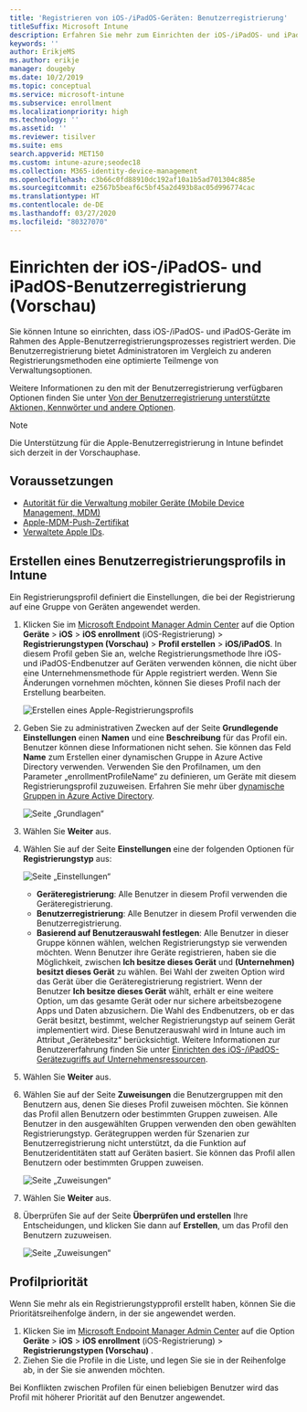 ```yaml
---
title: 'Registrieren von iOS-/iPadOS-Geräten: Benutzerregistrierung'
titleSuffix: Microsoft Intune
description: Erfahren Sie mehr zum Einrichten der iOS-/iPadOS- und iPadOS-Benutzerregistrierung.
keywords: ''
author: ErikjeMS
ms.author: erikje
manager: dougeby
ms.date: 10/2/2019
ms.topic: conceptual
ms.service: microsoft-intune
ms.subservice: enrollment
ms.localizationpriority: high
ms.technology: ''
ms.assetid: ''
ms.reviewer: tisilver
ms.suite: ems
search.appverid: MET150
ms.custom: intune-azure;seodec18
ms.collection: M365-identity-device-management
ms.openlocfilehash: c3b66c0fd88910dc192af10a1b5ad701304c885e
ms.sourcegitcommit: e2567b5beaf6c5bf45a2d493b8ac05d996774cac
ms.translationtype: HT
ms.contentlocale: de-DE
ms.lasthandoff: 03/27/2020
ms.locfileid: "80327070"
---
```

# <a name="set-up-iosipados-and-ipados-user-enrollment-preview"></a>Einrichten der iOS-/iPadOS- und iPadOS-Benutzerregistrierung (Vorschau)

Sie können Intune so einrichten, dass iOS-/iPadOS- und iPadOS-Geräte im Rahmen des Apple-Benutzerregistrierungsprozesses registriert werden. Die Benutzerregistrierung bietet Administratoren im Vergleich zu anderen Registrierungsmethoden eine optimierte Teilmenge von Verwaltungsoptionen.

Weitere Informationen zu den mit der Benutzerregistrierung verfügbaren Optionen finden Sie unter [Von der Benutzerregistrierung unterstützte Aktionen, Kennwörter und andere Optionen](ios-user-enrollment-supported-actions.md).

> [!NOTE]
> Die Unterstützung für die Apple-Benutzerregistrierung in Intune befindet sich derzeit in der Vorschauphase.

## <a name="prerequisites"></a>Voraussetzungen
- [Autorität für die Verwaltung mobiler Geräte (Mobile Device Management, MDM)](../fundamentals/mdm-authority-set.md)
- [Apple-MDM-Push-Zertifikat](apple-mdm-push-certificate-get.md)
- [Verwaltete Apple IDs](https://support.apple.com/guide/apple-business-manager/mdm1c9622977/web).

## <a name="create-a-user-enrollment-profile-in-intune"></a>Erstellen eines Benutzerregistrierungsprofils in Intune

Ein Registrierungsprofil definiert die Einstellungen, die bei der Registrierung auf eine Gruppe von Geräten angewendet werden. 

1. Klicken Sie im [Microsoft Endpoint Manager Admin Center](https://go.microsoft.com/fwlink/?linkid=2109431) auf die Option **Geräte** > **iOS** > **iOS enrollment** (iOS-Registrierung) > **Registrierungstypen (Vorschau)**  > **Profil erstellen** > **iOS/iPadOS**. In diesem Profil geben Sie an, welche Registrierungsmethode Ihre iOS- und iPadOS-Endbenutzer auf Geräten verwenden können, die nicht über eine Unternehmensmethode für Apple registriert werden. Wenn Sie Änderungen vornehmen möchten, können Sie dieses Profil nach der Erstellung bearbeiten.

    ![Erstellen eines Apple-Registrierungsprofils](./media/ios-user-enrollment/create-profile.png)

2. Geben Sie zu administrativen Zwecken auf der Seite **Grundlegende Einstellungen** einen **Namen** und eine **Beschreibung** für das Profil ein. Benutzer können diese Informationen nicht sehen. Sie können das Feld **Name** zum Erstellen einer dynamischen Gruppe in Azure Active Directory verwenden. Verwenden Sie den Profilnamen, um den Parameter „enrollmentProfileName“ zu definieren, um Geräte mit diesem Registrierungsprofil zuzuweisen. Erfahren Sie mehr über [dynamische Gruppen in Azure Active Directory](https://docs.microsoft.com/azure/active-directory/active-directory-groups-dynamic-membership-azure-portal#rules-for-devices).

    ![Seite „Grundlagen“](./media/ios-user-enrollment/basics-page.png)

3. Wählen Sie **Weiter** aus.

4. Wählen Sie auf der Seite **Einstellungen** eine der folgenden Optionen für **Registrierungstyp** aus:

    ![Seite „Einstellungen“](./media/ios-user-enrollment/settings-page.png)

    - **Geräteregistrierung**: Alle Benutzer in diesem Profil verwenden die Geräteregistrierung.
    - **Benutzerregistrierung**: Alle Benutzer in diesem Profil verwenden die Benutzerregistrierung.
    - **Basierend auf Benutzerauswahl festlegen**: Alle Benutzer in dieser Gruppe können wählen, welchen Registrierungstyp sie verwenden möchten. Wenn Benutzer ihre Geräte registrieren, haben sie die Möglichkeit, zwischen **Ich besitze dieses Gerät** und **(Unternehmen) besitzt dieses Gerät** zu wählen. Bei Wahl der zweiten Option wird das Gerät über die Geräteregistrierung registriert. Wenn der Benutzer **Ich besitze dieses Gerät** wählt, erhält er eine weitere Option, um das gesamte Gerät oder nur sichere arbeitsbezogene Apps und Daten abzusichern. Die Wahl des Endbenutzers, ob er das Gerät besitzt, bestimmt, welcher Registrierungstyp auf seinem Gerät implementiert wird. Diese Benutzerauswahl wird in Intune auch im Attribut „Gerätebesitz“ berücksichtigt. Weitere Informationen zur Benutzererfahrung finden Sie unter [Einrichten des iOS-/iPadOS-Gerätezugriffs auf Unternehmensressourcen](https://docs.microsoft.com/mem/intune/user-help/enroll-your-device-in-intune-macos-cp).
    
5. Wählen Sie **Weiter** aus.

6. Wählen Sie auf der Seite **Zuweisungen** die Benutzergruppen mit den Benutzern aus, denen Sie dieses Profil zuweisen möchten. Sie können das Profil allen Benutzern oder bestimmten Gruppen zuweisen. Alle Benutzer in den ausgewählten Gruppen verwenden den oben gewählten Registrierungstyp. Gerätegruppen werden für Szenarien zur Benutzerregistrierung nicht unterstützt, da die Funktion auf Benutzeridentitäten statt auf Geräten basiert. Sie können das Profil allen Benutzern oder bestimmten Gruppen zuweisen.

    ![Seite „Zuweisungen“](./media/ios-user-enrollment/assignments-page.png)

7. Wählen Sie **Weiter** aus.

8. Überprüfen Sie auf der Seite **Überprüfen und erstellen** Ihre Entscheidungen, und klicken Sie dann auf **Erstellen**, um das Profil den Benutzern zuzuweisen.

    ![Seite „Zuweisungen“](./media/ios-user-enrollment/assignments-page.png)


## <a name="profile-priority"></a>Profilpriorität

Wenn Sie mehr als ein Registrierungstypprofil erstellt haben, können Sie die Prioritätsreihenfolge ändern, in der sie angewendet werden.

1. Klicken Sie im [Microsoft Endpoint Manager Admin Center](https://go.microsoft.com/fwlink/?linkid=2109431) auf die Option **Geräte** > **iOS** > **iOS enrollment** (iOS-Registrierung) > **Registrierungstypen (Vorschau)** .
2. Ziehen Sie die Profile in die Liste, und legen Sie sie in der Reihenfolge ab, in der Sie sie anwenden möchten.

Bei Konflikten zwischen Profilen für einen beliebigen Benutzer wird das Profil mit höherer Priorität auf den Benutzer angewendet.



